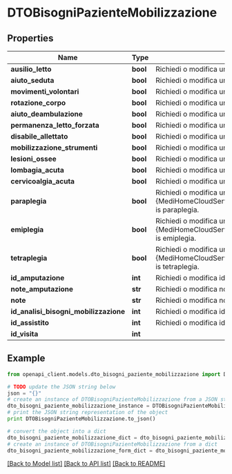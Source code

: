 # DTOBisogniPazienteMobilizzazione



## Properties

Name | Type | Description | Notes
------------ | ------------- | ------------- | -------------
**ausilio_letto** | **bool** | Richiedi o modifica un valore che indica [ausilio letto]. | [optional] 
**aiuto_seduta** | **bool** | Richiedi o modifica un valore che indica [aiuto seduta]. | [optional] 
**movimenti_volontari** | **bool** | Richiedi o modifica un valore che indica [movimenti volontari]. | [optional] 
**rotazione_corpo** | **bool** | Richiedi o modifica un valore che indica [rotazione corpo]. | [optional] 
**aiuto_deambulazione** | **bool** | Richiedi o modifica un valore che indica [aiuto deambulazione]. | [optional] 
**permanenza_letto_forzata** | **bool** | Richiedi o modifica un valore che indica [permanenza letto forzata]. | [optional] 
**disabile_allettato** | **bool** | Richiedi o modifica un valore che indica [disabile allettato]. | [optional] 
**mobilizzazione_strumenti** | **bool** | Richiedi o modifica un valore che indica [mobilizzazione strumenti]. | [optional] 
**lesioni_ossee** | **bool** | Richiedi o modifica un valore che indica [lesioni ossee]. | [optional] 
**lombagia_acuta** | **bool** | Richiedi o modifica un valore che indica [lombagia acuta]. | [optional] 
**cervicoalgia_acuta** | **bool** | Richiedi o modifica un valore che indica [cervicoalgia acuta]. | [optional] 
**paraplegia** | **bool** | Richiedi o modifica un valore che indica this {MediHomeCloudServer.Models.DTOBisogniPazienteMobilizzazione} is paraplegia. | [optional] 
**emiplegia** | **bool** | Richiedi o modifica un valore che indica this {MediHomeCloudServer.Models.DTOBisogniPazienteMobilizzazione} is emiplegia. | [optional] 
**tetraplegia** | **bool** | Richiedi o modifica un valore che indica this {MediHomeCloudServer.Models.DTOBisogniPazienteMobilizzazione} is tetraplegia. | [optional] 
**id_amputazione** | **int** | Richiedi o modifica identifier amputazione. | [optional] 
**note_amputazione** | **str** | Richiedi o modifica note amputazione. | [optional] 
**note** | **str** | Richiedi o modifica note. | [optional] 
**id_analisi_bisogni_mobilizzazione** | **int** | Richiedi o modifica identifier analisi bisogni mobilizzazione. | [optional] 
**id_assistito** | **int** | Richiedi o modifica identifier assistito. | [optional] 
**id_visita** | **int** |  | [optional] 

## Example

```python
from openapi_client.models.dto_bisogni_paziente_mobilizzazione import DTOBisogniPazienteMobilizzazione

# TODO update the JSON string below
json = "{}"
# create an instance of DTOBisogniPazienteMobilizzazione from a JSON string
dto_bisogni_paziente_mobilizzazione_instance = DTOBisogniPazienteMobilizzazione.from_json(json)
# print the JSON string representation of the object
print DTOBisogniPazienteMobilizzazione.to_json()

# convert the object into a dict
dto_bisogni_paziente_mobilizzazione_dict = dto_bisogni_paziente_mobilizzazione_instance.to_dict()
# create an instance of DTOBisogniPazienteMobilizzazione from a dict
dto_bisogni_paziente_mobilizzazione_form_dict = dto_bisogni_paziente_mobilizzazione.from_dict(dto_bisogni_paziente_mobilizzazione_dict)
```
[[Back to Model list]](../README.md#documentation-for-models) [[Back to API list]](../README.md#documentation-for-api-endpoints) [[Back to README]](../README.md)


